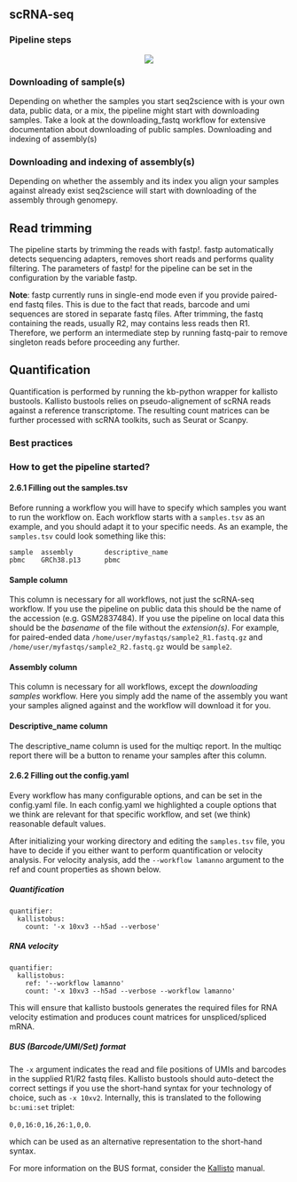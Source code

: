 ## scRNA-seq


### Pipeline steps
<p align="center">
  <img src="../../_static/scrna_seq.png">
</p>


### Downloading of sample(s)

Depending on whether the samples you start seq2science with is your own data, public data, or a mix, the pipeline might start with downloading samples. Take a look at the downloading_fastq workflow for extensive documentation about downloading of public samples.
Downloading and indexing of assembly(s)

### Downloading and indexing of assembly(s)

Depending on whether the assembly and its index you align your samples against already exist seq2science will start with downloading of the assembly through genomepy.

## Read trimming

The pipeline starts by trimming the reads with fastp!. fastp automatically detects sequencing adapters, removes short reads and performs quality filtering. The parameters of fastp! for the pipeline can be set in the configuration by the variable fastp. 

**Note**: fastp currently runs in single-end mode even if you provide paired-end fastq files. This is due to the fact that reads, barcode and umi sequences are stored in separate fastq files. After trimming, the fastq containing the reads, usually R2, may contains less reads then R1. Therefore, we perform an intermediate step by running fastq-pair to remove singleton reads before proceeding any further. 

## Quantification
Quantification is performed by running the kb-python wrapper for kallisto bustools. Kallisto bustools relies on pseudo-alignement of scRNA reads against a reference transcriptome. The resulting count matrices can be further processed with scRNA toolkits, such as Seurat or Scanpy.  

### Best practices

### How to get the pipeline started?

#### 2.6.1 Filling out the samples.tsv

Before running a workflow you will have to specify which samples you want to run the workflow on. Each workflow starts with a `samples.tsv` as an example, and you should adapt it to your specific needs. As an example, the `samples.tsv` could look something like this:
```
sample  assembly        descriptive_name
pbmc    GRCh38.p13      pbmc
```

#### Sample column
This column is necessary for all workflows, not just the scRNA-seq workflow. If you use the pipeline on public data this should be the name of the accession (e.g. GSM2837484). If you use the pipeline on local data this should be the *basename* of the file without the *extension(s)*. For example, for paired-ended data `/home/user/myfastqs/sample2_R1.fastq.gz` and `/home/user/myfastqs/sample2_R2.fastq.gz` would be `sample2`.

#### Assembly column
This column is necessary for all workflows, except the *downloading samples* workflow. Here you simply add the name of the assembly you want your samples aligned against and the workflow will download it for you.

#### Descriptive_name column
The descriptive_name column is used for the multiqc report. In the multiqc report there will be a button to rename your samples after this column.

#### 2.6.2 Filling out the config.yaml

Every workflow has many configurable options, and can be set in the config.yaml file. In each config.yaml we highlighted a couple options that we think are relevant for that specific workflow, and set (we think) reasonable default values.

After initializing your working directory and editing the `samples.tsv` file, you have to decide if you either want to perform quantification or velocity analysis. For velocity analysis, add the `--workflow lamanno` argument to the ref and count properties as shown below.

##### Quantification 

```
quantifier:
  kallistobus:
    count: '-x 10xv3 --h5ad --verbose'
```

##### RNA velocity 
```
quantifier:
  kallistobus:
    ref: '--workflow lamanno'
    count: '-x 10xv3 --h5ad --verbose --workflow lamanno'
```

This will ensure that kallisto bustools generates the required files for RNA velocity estimation and produces count matrices for unspliced/spliced mRNA.  

##### BUS (Barcode/UMI/Set) format

The `-x` argument indicates the read and file positions of UMIs and barcodes in the supplied R1/R2 fastq files. Kallisto bustools should auto-detect the correct settings if you use the short-hand syntax for your technology of choice, such as `-x 10xv2`. Internally, this is translated to the following `bc:umi:set` triplet:<br/>

`0,0,16:0,16,26:1,0,0`.

which can be used as an alternative representation to the short-hand syntax. 

For more information on the BUS format, consider the [Kallisto](https://pachterlab.github.io/kallisto/manual) manual.







